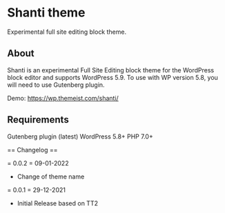 # Shanti theme
Experimental full site editing block theme.

## About
Shanti is an experimental Full Site Editing block theme for the WordPress block editor and supports WordPress 5.9. To use with WP version 5.8, you will need to use Gutenberg plugin. 

Demo: https://wp.themeist.com/shanti/

## Requirements
Gutenberg plugin (latest)
WordPress 5.8+
PHP 7.0+

== Changelog ==

= 0.0.2 =
09-01-2022
* Change of theme name

= 0.0.1 =
29-12-2021
* Initial Release based on TT2